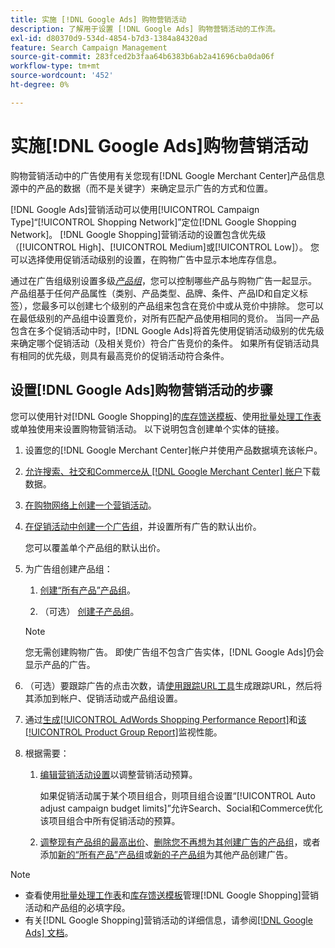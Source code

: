 ```yaml
---
title: 实施 [!DNL Google Ads] 购物营销活动
description: 了解用于设置 [!DNL Google Ads] 购物营销活动的工作流。
exl-id: d80370d9-534d-4854-b7d3-1384a84320ad
feature: Search Campaign Management
source-git-commit: 283fced2b3faa64b6383b6ab2a41696cba0da06f
workflow-type: tm+mt
source-wordcount: '452'
ht-degree: 0%

---
```


# 实施[!DNL Google Ads]购物营销活动

购物营销活动中的广告使用有关您现有[!DNL Google Merchant Center]产品信息源中的产品的数据（而不是关键字）来确定显示广告的方式和位置。

[!DNL Google Ads]营销活动可以使用[!UICONTROL Campaign Type]“[!UICONTROL Shopping Network]”定位[!DNL Google Shopping Network]。 [!DNL Google Shopping]营销活动的设置包含优先级（[!UICONTROL High]、[!UICONTROL Medium]或[!UICONTROL Low]）。 您可以选择使用促销活动级别的设置，在购物广告中显示本地库存信息。

通过在广告组级别设置多级&#x200B;*[产品组](/help/search-social-commerce/campaign-management/campaigns/product-group-about.md)*，您可以控制哪些产品与购物广告一起显示。 产品组基于任何产品属性（类别、产品类型、品牌、条件、产品ID和自定义标签），您最多可以创建七个级别的产品组来包含在竞价中或从竞价中排除。 您可以在最低级别的产品组中设置竞价，对所有匹配产品使用相同的竞价。 当同一产品包含在多个促销活动中时，[!DNL Google Ads]将首先使用促销活动级别的优先级来确定哪个促销活动（及相关竞价）符合广告竞价的条件。 如果所有促销活动具有相同的优先级，则具有最高竞价的促销活动符合条件。

## 设置[!DNL Google Ads]购物营销活动的步骤

您可以使用针对[!DNL Google Shopping]的[库存馈送模板](/help/search-social-commerce/campaign-management/inventory-feeds/inventory-feeds-about.md)、使用[批量处理工作表](/help/search-social-commerce/campaign-management/bulksheets/bulksheet-about.md)或单独使用来设置购物营销活动。 以下说明包含创建单个实体的链接。

1. 设置您的[!DNL Google Merchant Center]帐户并使用产品数据填充该帐户。

1. [允许搜索、社交和Commerce从 [!DNL Google Merchant Center] 帐户](/help/search-social-commerce/campaign-management/accounts/merchant-account-manage.md)下载数据。

1. [在购物网络上创建一个营销活动](/help/search-social-commerce/campaign-management/campaigns/campaign-manage.md)。

1. [在促销活动中创建一个广告组](/help/search-social-commerce/campaign-management/campaigns/ad-group-manage.md)，并设置所有广告的默认出价。

   您可以覆盖单个产品组的默认出价。

1. 为广告组创建产品组：

   1. [创建“所有产品”产品组](/help/search-social-commerce/campaign-management/campaigns/product-group-manage.md)。

   1. （可选） [创建子产品组](/help/search-social-commerce/campaign-management/campaigns/product-group-manage.md)。

   >[!NOTE]
   >您无需创建购物广告。 即使广告组不包含广告实体，[!DNL Google Ads]仍会显示产品的广告。

1. （可选）要跟踪广告的点击次数，请[使用跟踪URL工具](/help/search-social-commerce/tools/click-tracking-url-generate.md)生成跟踪URL，然后将其添加到帐户、促销活动或产品组设置。

1. 通过[生成[!UICONTROL AdWords Shopping Performance Report]](/help/search-social-commerce/reports/management/specialty/specialty-report-generate.md)和[该[!UICONTROL Product Group Report]](/help/search-social-commerce/reports/management/basic-advanced/basic-advanced-report-generate.md)监视性能。

1. 根据需要：

   1. [编辑营销活动设置](/help/search-social-commerce/campaign-management/campaigns/campaign-manage.md)以调整营销活动预算。

      如果促销活动属于某个项目组合，则项目组合设置“[!UICONTROL Auto adjust campaign budget limits]”允许Search、Social和Commerce优化该项目组合中所有促销活动的预算。

   1. [调整现有产品组的最高出价](/help/search-social-commerce/campaign-management/campaigns/product-group-manage.md)、[删除您不再想为其创建广告的产品组](/help/search-social-commerce/campaign-management/campaigns/product-group-manage.md)，或者添加[新的“所有产品”产品组](/help/search-social-commerce/campaign-management/campaigns/product-group-manage.md)或[新的子产品组](/help/search-social-commerce/campaign-management/campaigns/product-group-manage.md)为其他产品创建广告。

>[!NOTE]
>
>* 查看使用[批量处理工作表](/help/search-social-commerce/campaign-management/bulksheets/bulksheet-data-formats/bulksheet-data-google.md)和[库存馈送模板](/help/search-social-commerce/campaign-management/inventory-feeds/ad-templates/template-google-shopping.md)管理[!DNL Google Shopping]营销活动和产品组的必填字段。
>* 有关[!DNL Google Shopping]营销活动的详细信息，请参阅[[!DNL Google Ads] 文档](https://support.google.com/google-ads/answer/2454022)。

